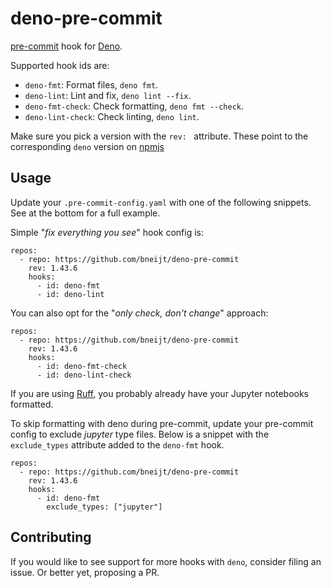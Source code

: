# deno-pre-commit

[pre-commit](https://pre-commit.com/) hook for [Deno](https://deno.com/).

Supported hook ids are:

- `deno-fmt`: Format files, `deno fmt`.
- `deno-lint`: Lint and fix, `deno lint --fix`.
- `deno-fmt-check`: Check formatting, `deno fmt --check`.
- `deno-lint-check`: Check linting, `deno lint`.

Make sure you pick a version with the `rev: ` attribute. These point to the corresponding `deno` version on [npmjs](https://www.npmjs.com/package/deno)

## Usage

Update your `.pre-commit-config.yaml` with one of the following snippets. See at the bottom for a full example.

Simple "_fix everything you see_" hook config is:
```
repos:
  - repo: https://github.com/bneijt/deno-pre-commit
    rev: 1.43.6
    hooks:
      - id: deno-fmt
      - id: deno-lint
```

You can also opt for the "_only check, don't change_" approach:
```
repos:
  - repo: https://github.com/bneijt/deno-pre-commit
    rev: 1.43.6
    hooks:
      - id: deno-fmt-check
      - id: deno-lint-check
```

If you are using [Ruff](https://docs.astral.sh/ruff/), you probably already have your Jupyter notebooks
formatted.

To skip formatting with deno during pre-commit, update your pre-commit config to exclude _jupyter_ type files. Below is a snippet with the `exclude_types` attribute added to the `deno-fmt` hook.

```
repos:
  - repo: https://github.com/bneijt/deno-pre-commit
    rev: 1.43.6
    hooks:
      - id: deno-fmt
        exclude_types: ["jupyter"]
```

## Contributing
If you would like to see support for more hooks with `deno`, consider filing an issue.
Or better yet, proposing a PR.
